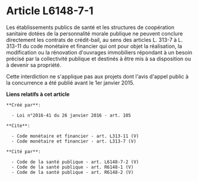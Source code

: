 # Article L6148-7-1

Les établissements publics de santé et les structures de coopération sanitaire dotées de la personnalité morale publique ne
peuvent conclure directement les contrats de crédit-bail, au sens des articles L. 313-7 à L. 313-11 du code monétaire et
financier qui ont pour objet la réalisation, la modification ou la rénovation d'ouvrages immobiliers répondant à un besoin
précisé par la collectivité publique et destinés à être mis à sa disposition ou à devenir sa propriété. 

Cette interdiction ne s'applique pas aux projets dont l'avis d'appel public à la concurrence a été publié avant le 1er
janvier 2015.

**Liens relatifs à cet article**

	**Créé par**:

	  - Loi n°2016-41 du 26 janvier 2016 - art. 105

	**Cite**:

	  - Code monétaire et financier - art. L313-11 (V)
	  - Code monétaire et financier - art. L313-7 (V)

	**Cité par**:

	  - Code de la santé publique - art. L6148-7-2 (V)
	  - Code de la santé publique - art. R6148-1 (V)
	  - Code de la santé publique - art. R6148-2 (V)
